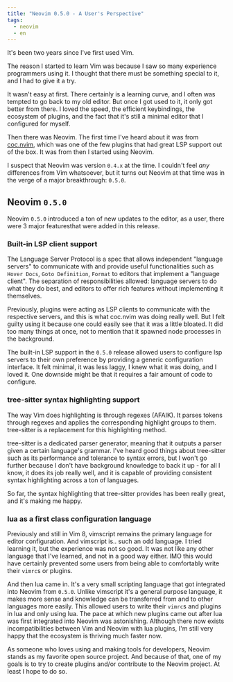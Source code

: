 ```yaml
---
title: "Neovim 0.5.0 - A User's Perspective"
tags:
  - neovim
  - en
---
```


It's been two years since I've first used Vim.

The reason I started to learn Vim was because I saw so many experience programmers using it. I thought that there must be something special to it, and I had to give it a try.

It wasn't easy at first. There certainly is a learning curve, and I often was tempted to go back to my old editor. But once I got used to it, it only got better from there. I loved the speed, the efficient keybindings, the ecosystem of plugins, and the fact that it's still a minimal editor that I configured for myself.

Then there was Neovim. The first time I've heard about it was from [coc.nvim](https://github.com/neoclide/coc.nvim), which was one of the few plugins that had great LSP support out of the box. It was from then I started using Neovim.

I suspect that Neovim was version `0.4.x` at the time. I couldn't feel _any_ differences from Vim whatsoever, but it turns out Neovim at that time was in the verge of a major breakthrough: `0.5.0`.

## Neovim `0.5.0`

Neovim `0.5.0` introduced a ton of new updates to the editor, as a user, there were 3 major featuresthat were added in this release.

### Built-in LSP client support

The Language Server Protocol is a spec that allows independent "language servers" to communicate with and provide useful functionalities such as `Hover Docs`, `Goto Definition`, `Format` to editors that implement a "language client". The separation of responsibilities allowed: language servers to do what they do best, and editors to offer rich features without implementing it themselves.

Previously, plugins were acting as LSP clients to communicate with the respective servers, and this is what coc.nvim was doing really well. But I felt guilty using it because one could easily see that it was a little bloated. It did too many things at once, not to mention that it spawned node processes in the background.

The built-in LSP support in the `0.5.0` release allowed users to configure lsp servers to their own preference by providing a generic configuration interface. It felt minimal, it was less laggy, I knew what it was doing, and I loved it. One downside might be that it requires a fair amount of code to configure.

### tree-sitter syntax highlighting support

The way Vim does highlighting is through regexes (AFAIK). It parses tokens through regexes and applies the corresponding highlight groups to them. tree-sitter is a replacement for this highlighting method.

tree-sitter is a dedicated parser generator, meaning that it outputs a parser given a certain language's grammar. I've heard good things about tree-sitter such as its performance and tolerance to syntax errors, but I won't go further because I don't have background knowledge to back it up - for all I know, it does its job really well, and it is capable of providing consistent syntax highlighting across a ton of languages.

So far, the syntax highlighting that tree-sitter provides has been really great, and it's making me happy.

### lua as a first class configuration language

Previously and still in Vim 8, vimscript remains the primary language for editor configuration. And vimscript is.. such an odd language. I tried learning it, but the experience was not so good. It was not like any other language that I've learned, and not in a good way either. IMO this would have certainly prevented some users from being able to comfortably write their `vimrc`s or plugins.

And then lua came in. It's a very small scripting language that got integrated into Neovim from `0.5.0`. Unlike vimscript it's a general purpose language, it makes more sense and knowledge can be transferred from and to other languages more easily. This allowed users to write their `vimrc`s and plugins in lua and only using lua. The pace at which new plugins came out after lua was first integrated into Neovim was astonishing. Although there now exists incompatibilities between Vim and Neovim with lua plugins, I'm still very happy that the ecosystem is thriving much faster now.

As someone who loves using and making tools for developers, Neovim stands as my favorite open source project. And because of that, one of my goals is to try to create plugins and/or contribute to the Neovim project. At least I hope to do so.
